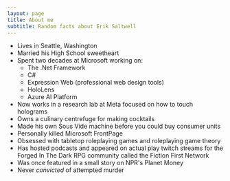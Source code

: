 ```yaml
---
layout: page
title: About me
subtitle: Random facts about Erik Saltwell
---
```


- Lives in Seattle, Washington
- Married his High School sweetheart
- Spent two decades at Microsoft working on:
   - The .Net Framework
   - C#
   - Expression Web (professional web design tools)
   - HoloLens
   - Azure AI Platform
- Now works in a research lab at Meta focused on how to touch holograms
- Owns a culinary centrefuge for making cocktails
- Made his own Sous Vide machine before you could buy consumer units
- Personally killed Microsoft FrontPage
- Obsessed with tabletop roleplaying games and roleplaying game theory
- Has hosted podcasts and appeared on actual play twitch streams for the Forged In The Dark RPG community called the Fiction First Network
- Was once featured in a small story on NPR's Planet Money
- Never *convicted* of attempted murder
